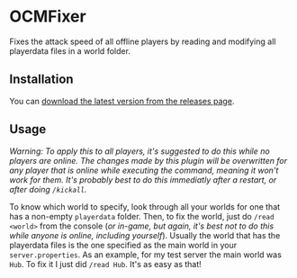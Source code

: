 # OCMFixer
Fixes the attack speed of all offline players by reading and modifying all playerdata files in a world folder. 

## Installation 
You can [download the latest version from the releases page](https://www.github.com/Rayzr522/OCMFixer/releases).

## Usage
_Warning: To apply this to all players, it's suggested to do this while no players are online. The changes made by this plugin will be overwritten for any player that is online while executing the command, meaning it won't work for them. It's probably best to do this immediatly after a restart, or after doing `/kickall`._

To know which world to specify, look through all your worlds for one that has a non-empty `playerdata` folder. Then, to fix the world, just do `/read <world>` from the console (_or in-game, but again, it's best not to do this while anyone is online, including yourself_). Usually the world that has the playerdata files is the one specified as the main world in your `server.properties`. As an example, for my test server the main world was `Hub`. To fix it I just did `/read Hub`. It's as easy as that!